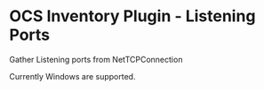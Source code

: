 # OCS Inventory Plugin - Listening Ports
Gather Listening ports from NetTCPConnection

Currently Windows are supported.
